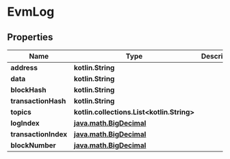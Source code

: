 
# EvmLog

## Properties
Name | Type | Description | Notes
------------ | ------------- | ------------- | -------------
**address** | **kotlin.String** |  | 
**data** | **kotlin.String** |  | 
**blockHash** | **kotlin.String** |  | 
**transactionHash** | **kotlin.String** |  | 
**topics** | **kotlin.collections.List&lt;kotlin.String&gt;** |  | 
**logIndex** | [**java.math.BigDecimal**](java.math.BigDecimal.md) |  | 
**transactionIndex** | [**java.math.BigDecimal**](java.math.BigDecimal.md) |  | 
**blockNumber** | [**java.math.BigDecimal**](java.math.BigDecimal.md) |  | 



